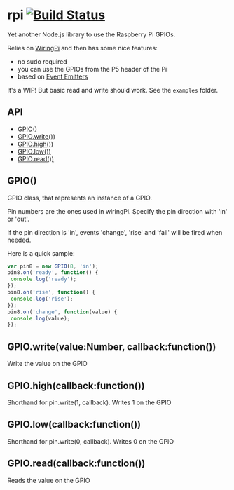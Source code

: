 # rpi [![Build Status](https://travis-ci.org/xseignard/rpi.png?branch=master)](https://travis-ci.org/xseignard/rpi)

Yet another Node.js library to use the Raspberry Pi GPIOs.

Relies on [WiringPi](http://wiringpi.com/) and then has some nice features:
- no sudo required
- you can use the GPIOs from the P5 header of the Pi
- based on [Event Emitters](http://nodejs.org/api/events.html)

It's a WIP! But basic read and write should work. See the `examples` folder.

## API

  - [GPIO()](#gpio)
  - [GPIO.write())](#gpiowritevaluenumbercallbackfunction)
  - [GPIO.high())](#gpiohighcallbackfunction)
  - [GPIO.low())](#gpiolowcallbackfunction)
  - [GPIO.read())](#gpioreadcallbackfunction)

## GPIO()

  GPIO class, that represents an instance of a GPIO.
  
  Pin numbers are the ones used in wiringPi. Specify the pin direction with 'in' or 'out'.
  
  If the pin direction is 'in', events 'change', 'rise' and 'fall' will be fired when needed.
  
  Here is a quick sample: 
  
  ```js
  var pin8 = new GPIO(8, 'in');
  pin8.on('ready', function() {
   console.log('ready');
  });
  pin8.on('rise', function() {
   console.log('rise');
  });
  pin8.on('change', function(value) {
   console.log(value);
  });
  ```

## GPIO.write(value:Number, callback:function())

  Write the value on the GPIO

## GPIO.high(callback:function())

  Shorthand for pin.write(1, callback). Writes 1 on the GPIO

## GPIO.low(callback:function())

  Shorthand for pin.write(0, callback). Writes 0 on the GPIO

## GPIO.read(callback:function())

  Reads the value on the GPIO
